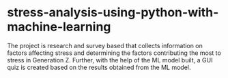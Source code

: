 # stress-analysis-using-python-with-machine-learning
The project is research and survey based that collects information on factors affecting stress and determining the factors contributing the most to stress in Generation Z. Further, with the help of the ML model built, a GUI quiz is created based on the results obtained from the ML model.
